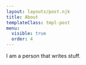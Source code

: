 ```yaml
---
layout: layouts/post.njk
title: About
templateClass: tmpl-post
menu:
  visible: true
  order: 4
---
```


I am a person that writes stuff.
